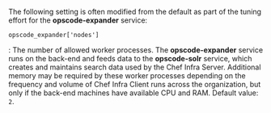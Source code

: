 The following setting is often modified from the default as part of the
tuning effort for the **opscode-expander** service:

`opscode_expander['nodes']`

:   The number of allowed worker processes. The **opscode-expander**
    service runs on the back-end and feeds data to the **opscode-solr**
    service, which creates and maintains search data used by the Chef
    Infra Server. Additional memory may be required by these worker
    processes depending on the frequency and volume of Chef Infra Client
    runs across the organization, but only if the back-end machines have
    available CPU and RAM. Default value: `2`.

